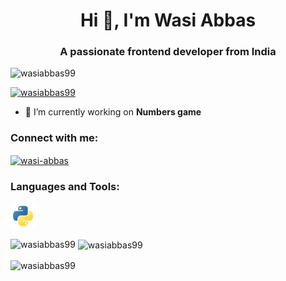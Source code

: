 <h1 align="center">Hi 👋, I'm Wasi Abbas</h1>
<h3 align="center">A passionate frontend developer from India</h3>

<p align="left"> <img src="https://komarev.com/ghpvc/?username=wasiabbas99&label=Profile%20views&color=0e75b6&style=flat" alt="wasiabbas99" /> </p>

<p align="left"> <a href="https://github.com/ryo-ma/github-profile-trophy"><img src="https://github-profile-trophy.vercel.app/?username=wasiabbas99" alt="wasiabbas99" /></a> </p>

- 🔭 I’m currently working on **Numbers game**

<h3 align="left">Connect with me:</h3>
<p align="left">
<a href="https://linkedin.com/in/wasi-abbas" target="blank"><img align="center" src="https://raw.githubusercontent.com/rahuldkjain/github-profile-readme-generator/master/src/images/icons/Social/linked-in-alt.svg" alt="wasi-abbas" height="30" width="40" /></a>
</p>

<h3 align="left">Languages and Tools:</h3>
<p align="left"> <a href="https://www.python.org" target="_blank" rel="noreferrer"> <img src="https://raw.githubusercontent.com/devicons/devicon/master/icons/python/python-original.svg" alt="python" width="40" height="40"/> </a> </p>

<p><img align="left" src="https://github-readme-stats.vercel.app/api/top-langs?username=wasiabbas99&show_icons=true&locale=en&layout=compact" alt="wasiabbas99" /></p>

<p>&nbsp;<img align="center" src="https://github-readme-stats.vercel.app/api?username=wasiabbas99&show_icons=true&locale=en" alt="wasiabbas99" /></p>

<p><img align="center" src="https://github-readme-streak-stats.herokuapp.com/?user=wasiabbas99&" alt="wasiabbas99" /></p>
